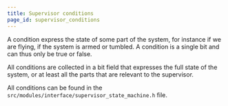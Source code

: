 ```yaml
---
title: Supervisor conditions
page_id: supervisor_conditions
---
```


A condition express the state of some part of the system, for instance if we are flying, if the system is armed or
tumbled. A condition is a single bit and can thus only be true or false.

All conditions are collected in a bit field that expresses the full state of the system, or at least all the parts
that are relevant to the supervisor.

All conditions can be found in the `src/modules/interface/supervisor_state_machine.h` file.
